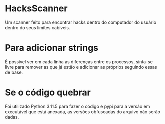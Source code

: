 # HacksScanner
Um scanner feito para encontrar hacks dentro do computador do usuário dentro do seus limites cabíveis.

# Para adicionar strings
É possível ver em cada linha as diferenças entre os processos, sinta-se livre para remover as que já estão e adicionar as próprios seguindo essas de base.

# Se o código quebrar
Foi utilizado Python 3.11.5 para fazer o código e pypi para a versão em executável que está anexada, as versões obfuscadas do arquivo não serão dadas.
